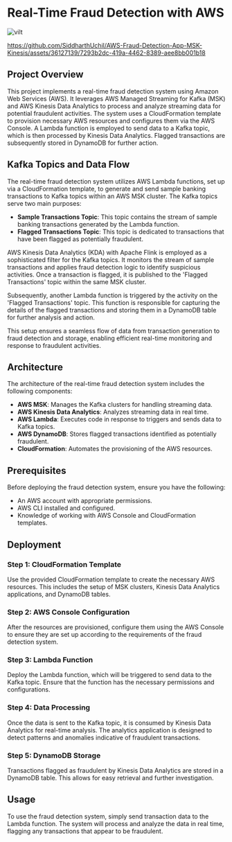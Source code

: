 # Real-Time Fraud Detection with AWS

![vilt](https://github.com/SiddharthUchil/AWS-Fraud-Detection-MSK-Kinesis/assets/36127139/52acb605-ac2d-49a7-95e9-671920456335)


https://github.com/SiddharthUchil/AWS-Fraud-Detection-App-MSK-Kinesis/assets/36127139/7293b2dc-419a-4462-8389-aee8bb001b18


## Project Overview
This project implements a real-time fraud detection system using Amazon Web Services (AWS). It leverages AWS Managed Streaming for Kafka (MSK) and AWS Kinesis Data Analytics to process and analyze streaming data for potential fraudulent activities. The system uses a CloudFormation template to provision necessary AWS resources and configures them via the AWS Console. A Lambda function is employed to send data to a Kafka topic, which is then processed by Kinesis Data Analytics. Flagged transactions are subsequently stored in DynamoDB for further action.

## Kafka Topics and Data Flow
The real-time fraud detection system utilizes AWS Lambda functions, set up via a CloudFormation template, to generate and send sample banking transactions to Kafka topics within an AWS MSK cluster. The Kafka topics serve two main purposes:
- **Sample Transactions Topic**: This topic contains the stream of sample banking transactions generated by the Lambda function.
- **Flagged Transactions Topic**: This topic is dedicated to transactions that have been flagged as potentially fraudulent.

AWS Kinesis Data Analytics (KDA) with Apache Flink is employed as a sophisticated filter for the Kafka topics. It monitors the stream of sample transactions and applies fraud detection logic to identify suspicious activities. Once a transaction is flagged, it is published to the 'Flagged Transactions' topic within the same MSK cluster.

Subsequently, another Lambda function is triggered by the activity on the 'Flagged Transactions' topic. This function is responsible for capturing the details of the flagged transactions and storing them in a DynamoDB table for further analysis and action.

This setup ensures a seamless flow of data from transaction generation to fraud detection and storage, enabling efficient real-time monitoring and response to fraudulent activities.


## Architecture
The architecture of the real-time fraud detection system includes the following components:
- **AWS MSK**: Manages the Kafka clusters for handling streaming data.
- **AWS Kinesis Data Analytics**: Analyzes streaming data in real time.
- **AWS Lambda**: Executes code in response to triggers and sends data to Kafka topics.
- **AWS DynamoDB**: Stores flagged transactions identified as potentially fraudulent.
- **CloudFormation**: Automates the provisioning of the AWS resources.

## Prerequisites
Before deploying the fraud detection system, ensure you have the following:
- An AWS account with appropriate permissions.
- AWS CLI installed and configured.
- Knowledge of working with AWS Console and CloudFormation templates.

## Deployment
### Step 1: CloudFormation Template
Use the provided CloudFormation template to create the necessary AWS resources. This includes the setup of MSK clusters, Kinesis Data Analytics applications, and DynamoDB tables.

### Step 2: AWS Console Configuration
After the resources are provisioned, configure them using the AWS Console to ensure they are set up according to the requirements of the fraud detection system.

### Step 3: Lambda Function
Deploy the Lambda function, which will be triggered to send data to the Kafka topic. Ensure that the function has the necessary permissions and configurations.

### Step 4: Data Processing
Once the data is sent to the Kafka topic, it is consumed by Kinesis Data Analytics for real-time analysis. The analytics application is designed to detect patterns and anomalies indicative of fraudulent transactions.

### Step 5: DynamoDB Storage
Transactions flagged as fraudulent by Kinesis Data Analytics are stored in a DynamoDB table. This allows for easy retrieval and further investigation.

## Usage
To use the fraud detection system, simply send transaction data to the Lambda function. The system will process and analyze the data in real time, flagging any transactions that appear to be fraudulent.






